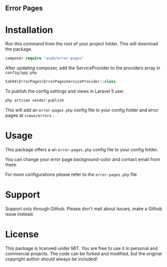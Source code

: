 ## Error Pages

# Installation

Run this command from the root of your project folder. This will download the package.

```php
composer require "asab/error-pages"
```


After updating composer, add the ServiceProvider to the providers array in `config/app.php`

```php
Sab94\ErrorPages\ErrorPagesServiceProvider::class
```

To publish the config settings and views in Laravel 5 use:

```php
php artisan vendor:publish
```

This will add an `error-pages.php` config file to your config folder and error pages at `views/errors` .

# Usage
This package offers a an `error-pages.php` config file to your config folder.

You can change your error page background-color and contact email from there.



For more configurations please refer to the `error-pages.php` file

# Support

Support only through Github. Please don't mail about issues, make a Github issue instead.

# License

This package is licensed under MIT. You are free to use it in personal and commercial projects. The code can be forked and modified, but the original copyright author should always be included!
